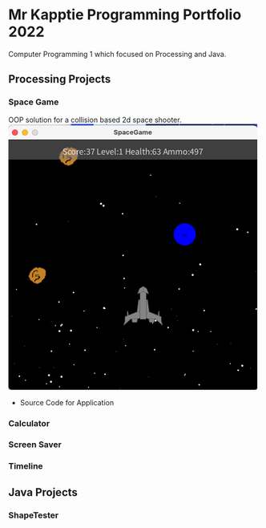 # Mr Kapptie Programming Portfolio 2022
Computer Programming 1 which focused on Processing and Java. 

## Processing Projects

### Space Game
OOP solution for a collision based 2d space shooter.
![SpaceGame](https://github.com/kappter/programming22b3/blob/gh-pages/images/SpaceGame2022.png?raw=true)
* Source Code for Application

### Calculator

### Screen Saver

### Timeline

## Java Projects

### ShapeTester

